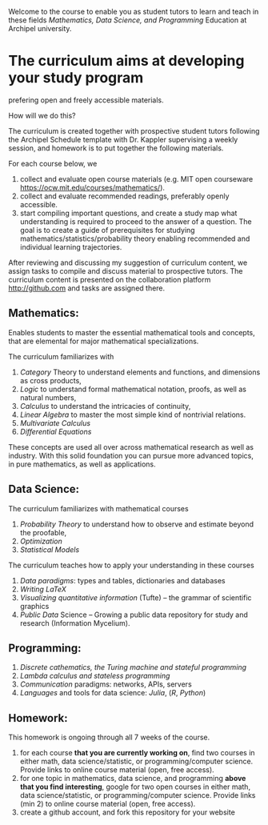 Welcome to the course to enable you as student tutors to learn and teach in these fields  *Mathematics, Data Science, and Programming* Education at Archipel university.

# The curriculum aims at developing your study program
prefering open and freely accessible materials.

How will we do this?

The curriculum is created together with prospective student tutors following the Archipel Schedule template with Dr. Kappler supervising a weekly session, and homework is to put together the following materials.

For each course below, we

1.  collect and evaluate open course materials (e.g. MIT open courseware <https://ocw.mit.edu/courses/mathematics/>).
2.  collect and evaluate recommended readings, preferably openly accessible.
3.  start compiling important questions, and create a study map what understanding is required to proceed to the answer of a question.
    The goal is to create a guide of prerequisites for studying mathematics/statistics/probability theory enabling recommended and individual learning trajectories.

After reviewing and discussing my suggestion of curriculum content, we assign tasks to compile and discuss material to prospective tutors.
The curriculum content is presented on the collaboration platform <http://github.com> and tasks are assigned there.


## Mathematics:

Enables students to master the essential mathematical tools and concepts,
that are elemental for major mathematical specializations.

The curriculum familiarizes with

1.  *Category* Theory to understand elements and functions, and dimensions as cross products,
2.  *Logic* to understand formal mathematical notation, proofs, as well as natural numbers,
3.  *Calculus* to understand the intricacies of continuity,
4.  *Linear Algebra* to master the most simple kind of nontrivial relations.
5.  *Multivariate Calculus*
6.  *Differential Equations*

These concepts are used all over across mathematical research as well as industry.
With this solid foundation you can pursue more advanced topics,
in pure mathematics, as well as applications.


<a id="org56f77b1"></a>

## Data Science:

The curriculum familiarizes with mathematical courses

1.  *Probability Theory* to understand how to observe and estimate beyond the proofable,
2.  *Optimization*
3.  *Statistical Models*

The curriculum teaches how to apply your understanding in these courses

1.  *Data paradigms*: types and tables, dictionaries and databases
2.  *Writing LaTeX*
3.  *Visualizing quantitative information* (Tufte) &#x2013; the grammar of scientific graphics
4.  *Public Data* Science &#x2013; Growing a public data repository for study and research (Information Mycelium).


<a id="org89ac3bc"></a>

## Programming:

1.  *Discrete cathematics, the Turing machine and stateful programming*
2.  *Lambda calculus and stateless programming*
3.  *Communication* paradigms: networks, APIs, servers
4.  *Languages* and tools for data science:  *Julia*, (*R*, *Python*)



## Homework:
This homework is ongoing through all 7 weeks of the course.

1.  for each course **that you are currently working on**,
    find two courses in either math, data science/statistic, or programming/computer science.
    Provide links to online course material (open, free access).
2.  for one topic in mathematics, data science, and programming **above that you find interesting**,
    google for two open courses in either math, data science/statistic, or programming/computer science.
    Provide links (min 2) to online course material (open, free access).
3.  create a github account, and fork this repository for your website

